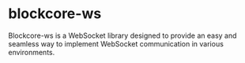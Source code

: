 # blockcore-ws
Blockcore-ws is a WebSocket library designed to provide an easy and seamless way to implement WebSocket communication in various environments.
